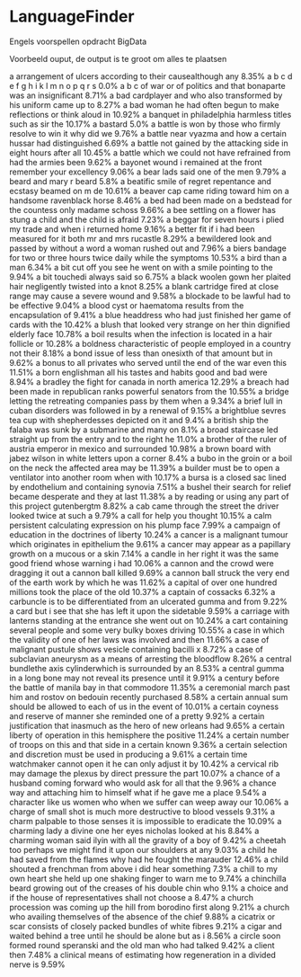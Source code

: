 # LanguageFinder
Engels voorspellen opdracht BigData

Voorbeeld ouput, de output is te groot om alles te plaatsen

a arrangement of ulcers according to their causealthough any	8.35%
a b c d e f g h i k l m n o p q r s	0.0%
a b c of war or of politics and that bonaparte was an insignificant	8.71%
a bad cardplayer and who also transformed by his uniform came up to	8.27%
a bad woman he had often begun to make reflections or think aloud in	10.92%
a banquet in philadelphia harmless titles such as sir the	10.17%
a bastard	5.0%
a battle is won by those who firmly resolve to win it why did we	9.76%
a battle near vyazma and how a certain hussar had distinguished	6.69%
a battle not gained by the attacking side in eight hours after all	10.45%
a battle which we could not have refrained from had the armies been	9.62%
a bayonet wound i remained at the front remember your excellency	9.06%
a bear lads said one of the men	9.79%
a beard and mary r beard	5.8%
a beatific smile of regret repentance and ecstasy beamed on m de	10.61%
a beaver cap came riding toward him on a handsome ravenblack horse	8.46%
a bed had been made on a bedstead for the countess only madame schoss	9.66%
a bee settling on a flower has stung a child and the child is afraid	7.23%
a beggar for seven hours i plied my trade and when i returned home	9.16%
a better fit if i had been measured for it both mr and mrs rucastle	8.29%
a bewildered look and passed by without a word a woman rushed out and	7.96%
a biers bandage for two or three hours twice daily while the symptoms	10.53%
a bird than a man	6.34%
a bit cut off you see he went on with a smile pointing to the	9.94%
a bit touchedi always said so	6.75%
a black woolen gown her plaited hair negligently twisted into a knot	8.25%
a blank cartridge fired at close range may cause a severe wound and	9.58%
a blockade to be lawful had to be effective	9.04%
a blood cyst or haematoma results from the encapsulation of	9.41%
a blue headdress who had just finished her game of cards with the	10.42%
a blush that looked very strange on her thin dignified elderly face	10.78%
a boil results when the infection is located in a hair follicle or	10.28%
a boldness characteristic of people employed in a country not their	8.18%
a bond issue of less than onesixth of that amount but in	9.62%
a bonus to all privates who served until the end of the war even this	11.51%
a born englishman all his tastes and habits good and bad were	8.94%
a bradley the fight for canada in north america	12.29%
a breach had been made in republican ranks powerful senators from the	10.55%
a bridge letting the retreating companies pass by them when a	9.34%
a brief lull in cuban disorders was followed in by a renewal of	9.15%
a brightblue sevres tea cup with shepherdesses depicted on it and	9.4%
a british ship the falaba was sunk by a submarine and many on	8.1%
a broad staircase led straight up from the entry and to the right he	11.0%
a brother of the ruler of austria emperor in mexico and surrounded	10.98%
a brown board with jabez wilson in white letters upon a corner	8.4%
a bubo in the groin or a boil on the neck the affected area may be	11.39%
a builder must be to open a ventilator into another room when with	10.17%
a bursa is a closed sac lined by endothelium and containing synovia	7.51%
a bushel their search for relief became desperate and they at last	11.38%
a by reading or using any part of this project gutenbergtm	8.82%
a cab came through the street the driver looked twice at such a	9.79%
a call for help you thought	10.15%
a calm persistent calculating expression on his plump face	7.99%
a campaign of education in the doctrines of liberty	10.24%
a cancer is a malignant tumour which originates in epithelium the	9.61%
a cancer may appear as a papillary growth on a mucous or a skin	7.14%
a candle in her right it was the same good friend whose warning i had	10.06%
a cannon and the crowd were dragging it out a cannon ball killed	9.69%
a cannon ball struck the very end of the earth work by which he was	11.62%
a capital of over one hundred millions took the place of the old	10.37%
a captain of cossacks	6.32%
a carbuncle is to be differentiated from an ulcerated gumma and from	9.22%
a card but i see that she has left it upon the sidetable	9.59%
a carriage with lanterns standing at the entrance she went out on	10.24%
a cart containing several people and some very bulky boxes driving	10.55%
a case in which the validity of one of her laws was involved and then	11.66%
a case of malignant pustule shows vesicle containing bacilli x	8.72%
a case of subclavian aneurysm as a means of arresting the bloodflow	8.26%
a central bundlethe axis cylinderwhich is surrounded by an	8.53%
a central gumma in a long bone may not reveal its presence until it	9.91%
a century before the battle of manila bay in that commodore	11.35%
a ceremonial march past him and rostov on bedouin recently purchased	8.58%
a certain annual sum should be allowed to each of us in the event of	10.01%
a certain coyness and reserve of manner she reminded one of a pretty	9.92%
a certain justification that inasmuch as the hero of new orleans had	9.65%
a certain liberty of operation in this hemisphere the positive	11.24%
a certain number of troops on this and that side in a certain known	9.36%
a certain selection and discretion must be used in producing a	9.61%
a certain time watchmaker cannot open it he can only adjust it by	10.42%
a cervical rib may damage the plexus by direct pressure the part	10.07%
a chance of a husband coming forward who would ask for all that the	9.96%
a chance way and attaching him to himself what if he gave me a place	9.54%
a character like us women who when we suffer can weep away our	10.06%
a charge of small shot is much more destructive to blood vessels	9.31%
a charm palpable to those senses it is impossible to eradicate the	10.09%
a charming lady a divine one her eyes nicholas looked at his	8.84%
a charming woman said ilyin with all the gravity of a boy of	9.42%
a cheetah too perhaps we might find it upon our shoulders at any	9.03%
a child he had saved from the flames why had he fought the marauder	12.46%
a child shouted a frenchman from above i did hear something	7.3%
a chill to my own heart she held up one shaking finger to warn me to	9.74%
a chinchilla beard growing out of the creases of his double chin who	9.1%
a choice and if the house of representatives shall not choose a	8.47%
a church procession was coming up the hill from borodino first along	9.21%
a church who availing themselves of the absence of the chief	9.88%
a cicatrix or scar consists of closely packed bundles of white fibres	9.21%
a cigar and waited behind a tree until he should be alone but as i	8.56%
a circle soon formed round speranski and the old man who had talked	9.42%
a client then	7.48%
a clinical means of estimating how regeneration in a divided nerve is	9.59%
